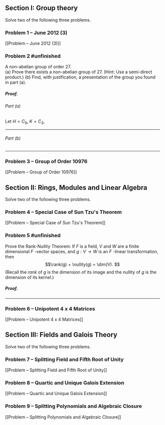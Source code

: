 
## Section I: Group theory
Solve two of the following three problems.  
### Problem 1 – June 2012 (3)
[[Problem – June 2012 (3)]]
### Problem 2 #unfinished
A non-abelian group of order $27$.  
(a) Prove there exists a non-abelian group of $27$. (Hint: Use a semi-direct product.) 
(b) Find, with justification, a presentation of the group you found in part (a).  

##### *Proof.*
###### Part (a)
Let $H=C_9$, $K=C_3$, 

***
###### Part (b)

***
### Problem 3 – Group of Order 10976
[[Problem – Group of Order 10976]]
## Section II: Rings, Modules and Linear Algebra  
Solve two of the following three problems.  
### Problem 4 – Special Case of Sun Tzu's Theorem
[[Problem – Special Case of Sun Tzu's Theorem]]
### Problem 5 #unfinished
Prove the Rank-Nullity Theorem: If $F$ is a field, $V$ and $W$ are a finite dimensional $F$ -vector spaces, and $g : V \to W$ is an $F$ -linear transformation, then $$\rank(g) + \nullity(g) = \dim(V). $$(Recall the *rank* of $g$ is the dimension of its image and the nullity of $g$ is the dimension of its kernel.) 

##### *Proof*.

***
### Problem 6 – Unipotent 4 x 4 Matrices
[[Problem – Unipotent 4 x 4 Matrices]]
## Section III: Fields and Galois Theory
Solve two of the following three problems.
### Problem 7 – Splitting Field and Fifth Root of Unity
[[Problem – Splitting Field and Fifth Root of Unity]]
### Problem 8 – Quartic and Unique Galois Extension
[[Problem – Quartic and Unique Galois Extension]]
### Problem 9 – Splitting Polynomials and Algebraic Closure
[[Problem – Splitting Polynomials and Algebraic Closure]]
